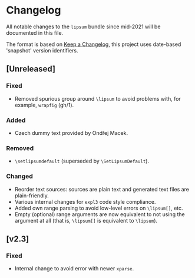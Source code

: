 # Changelog
All notable changes to the `lipsum` bundle since mid-2021 will be
documented in this file.

The format is based on [Keep a Changelog](https://keepachangelog.com/en/1.0.0/),
this project uses date-based 'snapshot' version identifiers.

## [Unreleased]

### Fixed
- Removed spurious group around `\lipsum` to avoid problems with, for
  example, `wrapfig` (gh/1).

### Added
- Czech dummy text provided by Ondřej Macek.

### Removed
- `\setlipsumdefault` (superseded by `\SetLipsumDefault`).

### Changed
- Reorder text sources: sources are plain text and generated text files
  are plain-friendly.
- Various internal changes for `expl3` code style compliance.
- Added own range parsing to avoid low-level errors on `\lipsum[]`, etc.
- Empty (optional) range arguments are now equivalent to not using the
  argument at all (that is, `\lipsum[]` is equivalent to `\lipsum`).

## [v2.3]

### Fixed
- Internal change to avoid error with newer `xparse`.
